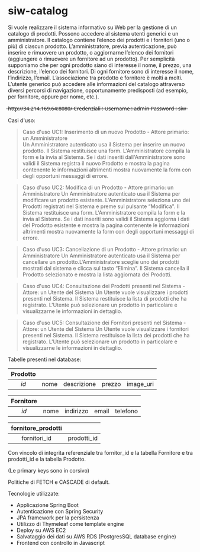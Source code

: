 # siw-catalog

Si vuole realizzare il sistema informativo su Web per la gestione di un catalogo di prodotti. Possono accedere al sistema utenti generici e un amministratore. Il catalogo contiene l’elenco dei prodotti e i fornitori (uno o più) di ciascun prodotto. L’amministratore, previa autenticazione, può inserire e rimuovere un prodotto, o aggiornarne l’elenco dei fornitori (aggiungere o rimuovere un fornitore ad un prodotto). Per semplicità supponiamo che per ogni prodotto siano di interesse il nome, il prezzo, una descrizione, l’elenco dei fornitori. Di ogni fornitore sono di interesse il nome, l’indirizzo, l’email. L’associazione tra prodotto e fornitore è molti a molti. L’utente generico può accedere alle informazioni del catalogo attraverso diversi percorsi di navigazione, opportunamente predisposti (ad esempio, per fornitore, oppure per nome, etc.).

 ̶h̶t̶t̶p̶:̶/̶/̶3̶4̶.̶2̶1̶4̶.̶1̶6̶9̶.̶6̶4̶:̶8̶0̶8̶0̶/̶
̶C̶r̶e̶d̶e̶n̶z̶i̶a̶l̶i̶ ̶:̶ ̶U̶s̶e̶r̶n̶a̶m̶e̶ ̶:̶ ̶a̶d̶m̶i̶n̶ ̶P̶a̶s̶s̶w̶o̶r̶d̶ ̶:̶ ̶s̶i̶w̶

Casi d'uso:

>Caso d'uso UC1: Inserimento di un nuovo Prodotto - Attore primario: un Amministratore    
Un Amministratore autenticato usa il Sistema per inserire un nuovo prodotto. Il Sistema restituisce una form. L'Amministratore compila la form e la invia al Sistema. Se i dati inseriti dall'Amministratore sono validi il Sistema registra il nuovo Prodotto e mostra la pagina contenente le informazioni altrimenti mostra nuovamente la form con degli  opportuni messaggi di errore.

>Caso d'uso UC2: Modifica di un Prodotto - Attore primario: un Amministratore
Un Amministratore autenticato usa il Sistema per modificare un prodotto esistente. L'Amministratore seleziona uno dei Prodotti registrati nel Sistema e preme sul pulsante “Modifica".  Il Sistema restituisce una form. L'Amministratore compila la form e la invia al Sistema. Se i dati inseriti sono validi il Sistema aggiorna i dati del Prodotto esistente e mostra la pagina contenente le informazioni altrimenti mostra nuovamente la form con degli opportuni messaggi di errore.

>Caso d'uso UC3: Cancellazione di un Prodotto - Attore primario: un Amministratore
Un Amministratore autenticato usa il Sistema per cancellare un prodotto.L’Amministratore sceglie uno dei prodotti mostrati dal sistema e clicca sul tasto “Elimina”. Il Sistema cancella il Prodotto selezionato e mostra la lista aggiornata dei Prodotti.

>Caso d'uso UC4: Consultazione dei Prodotti presenti nel Sistema - Attore: un Utente del Sistema
Un Utente vuole visualizzare i prodotti presenti nel Sistema. Il Sistema restituisce la lista di prodotti che ha registrato. L'Utente può selezionare un prodotto in particolare e visualizzarne le informazioni in dettaglio.

>Caso d'uso UC5: Consultazione dei Fornitori presenti nel Sistema - Attore: un Utente del Sistema
Un Utente vuole visualizzare i fornitori presenti nel Sistema. Il Sistema restituisce la lista dei prodotti che ha registrato. L'Utente può selezionare un prodotto in particolare e visualizzarne le informazioni in dettaglio.


Tabelle presenti nel database:


| Prodotto |      |             |        |           |
|:--------:|:----:|:-----------:|:------:|:---------:|
| _id_     | nome | descrizione | prezzo | image_uri | 



| Fornitore |      |           |       |          |
|:---------:|:----:|:---------:|:-----:|:--------:|
| _id_      | nome | indirizzo | email | telefono |



| fornitore_prodotti |             |
|:------------------:|:-----------:|
| fornitori_id       | prodotti_id |


Con vincolo di integrita referenziale tra fornitor_id e la tabella Fornitore e tra prodotti_id e la tabella Prodotto.

(Le primary keys sono in corsivo)

Politiche di FETCH e CASCADE di default.

Tecnologie utilizzate:
* Applicazione Spring Boot
* Autenticazione con Spring Security
* JPA framework per la persistenza 
* Utilizzo di Thymeleaf come template engine
* Deploy su AWS EC2
* Salvataggio dei dati su AWS RDS (PostgresSQL database engine)
* Frontend con controllo in Javascript 
